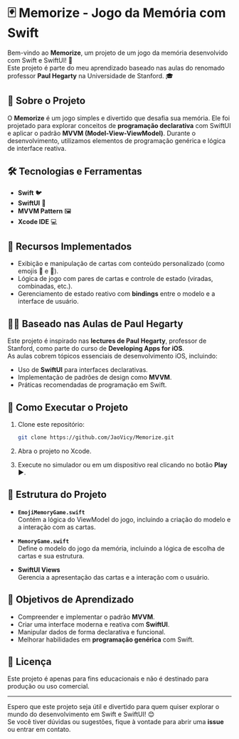 # 🃏 Memorize - Jogo da Memória com Swift

Bem-vindo ao **Memorize**, um projeto de um jogo da memória desenvolvido com Swift e SwiftUI! 🚀  
Este projeto é parte do meu aprendizado baseado nas aulas do renomado professor **Paul Hegarty** na Universidade de Stanford. 🎓

## 📖 Sobre o Projeto

O **Memorize** é um jogo simples e divertido que desafia sua memória. Ele foi projetado para explorar conceitos de **programação declarativa** com SwiftUI e aplicar o padrão **MVVM (Model-View-ViewModel)**. Durante o desenvolvimento, utilizamos elementos de programação genérica e lógica de interface reativa.

## 🛠️ Tecnologias e Ferramentas

- **Swift** 🐦
- **SwiftUI** 📱
- **MVVM Pattern** 🖼️
- **Xcode IDE** 💻

## 📌 Recursos Implementados

- Exibição e manipulação de cartas com conteúdo personalizado (como emojis 🦄 e 🪼).  
- Lógica de jogo com pares de cartas e controle de estado (viradas, combinadas, etc.).  
- Gerenciamento de estado reativo com **bindings** entre o modelo e a interface de usuário.  

## 🧑‍🏫 Baseado nas Aulas de Paul Hegarty

Este projeto é inspirado nas **lectures de Paul Hegarty**, professor de Stanford, como parte do curso de **Developing Apps for iOS**.  
As aulas cobrem tópicos essenciais de desenvolvimento iOS, incluindo:

- Uso de **SwiftUI** para interfaces declarativas.
- Implementação de padrões de design como **MVVM**.
- Práticas recomendadas de programação em Swift.

## 🚀 Como Executar o Projeto

1. Clone este repositório:
   ```bash
   git clone https://github.com/JaoVicy/Memorize.git
   ```

2. Abra o projeto no Xcode.

3. Execute no simulador ou em um dispositivo real clicando no botão **Play ▶️**.

## 📂 Estrutura do Projeto

- **`EmojiMemoryGame.swift`**  
  Contém a lógica do ViewModel do jogo, incluindo a criação do modelo e a interação com as cartas.

- **`MemoryGame.swift`**  
  Define o modelo do jogo da memória, incluindo a lógica de escolha de cartas e sua estrutura.

- **SwiftUI Views**  
  Gerencia a apresentação das cartas e a interação com o usuário.

## 🎯 Objetivos de Aprendizado

- Compreender e implementar o padrão **MVVM**.  
- Criar uma interface moderna e reativa com **SwiftUI**.  
- Manipular dados de forma declarativa e funcional.  
- Melhorar habilidades em **programação genérica** com Swift.

## 📝 Licença

Este projeto é apenas para fins educacionais e não é destinado para produção ou uso comercial.

---

Espero que este projeto seja útil e divertido para quem quiser explorar o mundo do desenvolvimento em Swift e SwiftUI! 😊  
Se você tiver dúvidas ou sugestões, fique à vontade para abrir uma **issue** ou entrar em contato.  
